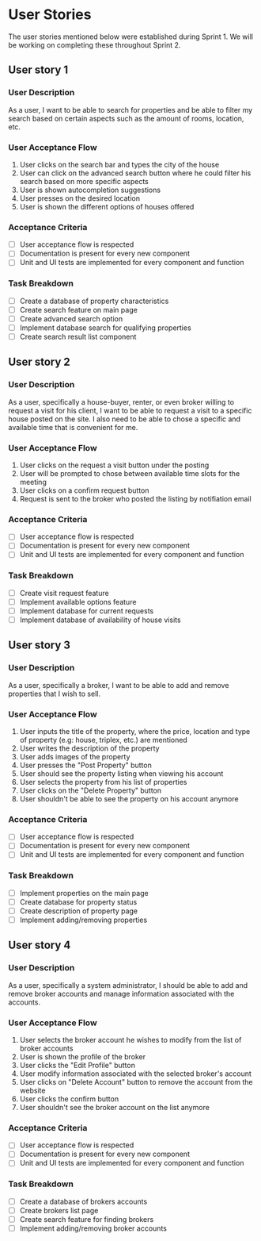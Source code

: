 # User Stories

The user stories mentioned below were established during Sprint 1. We will be working on completing these throughout Sprint 2.

<!-- Search for properties: -->

## User story 1

### User Description

As a user, I want to be able to search for properties and be able to filter my search based on certain aspects such as the amount of rooms, location, etc.

### User Acceptance Flow

1. User clicks on the search bar and types the city of the house
2. User can click on the advanced search button where he could filter his search based on more specific aspects
3. User is shown autocompletion suggestions
4. User presses on the desired location
5. User is shown the different options of houses offered

### Acceptance Criteria

- [ ] User acceptance flow is respected
- [ ] Documentation is present for every new component
- [ ] Unit and UI tests are implemented for every component and function

### Task Breakdown

- [ ] Create a database of property characteristics
- [ ] Create search feature on main page
- [ ] Create advanced search option
- [ ] Implement database search for qualifying properties
- [ ] Create search result list component

<!-- Requests visits for properties: -->

## User story 2

### User Description

As a user, specifically a house-buyer, renter, or even broker willing to request a visit for his client, I want to be able to request a visit to a specific house posted on the site. I also need to be able to chose a specific and available time that is convenient for me.

### User Acceptance Flow

1. User clicks on the request a visit button under the posting
2. User will be prompted to chose between available time slots for the meeting
3. User clicks on a confirm request button
4. Request is sent to the broker who posted the listing by notifiation email

### Acceptance Criteria

- [ ] User acceptance flow is respected
- [ ] Documentation is present for every new component
- [ ] Unit and UI tests are implemented for every component and function

### Task Breakdown

- [ ] Create visit request feature
- [ ] Implement available options feature
- [ ] Implement database for current requests
- [ ] Implement database of availability of house visits

<!-- CRUD operations on properties: -->

## User story 3

### User Description

As a user, specifically a broker, I want to be able to add and remove properties that I wish to sell.

### User Acceptance Flow

1. User inputs the title of the property, where the price, location and type of property (e.g: house, triplex, etc.) are mentioned
2. User writes the description of the property
3. User adds images of the property
4. User presses the "Post Property" button
5. User should see the property listing when viewing his account
6. User selects the property from his list of properties
7. User clicks on the "Delete Property" button
8. User shouldn't be able to see the property on his account anymore

### Acceptance Criteria

- [ ] User acceptance flow is respected
- [ ] Documentation is present for every new component
- [ ] Unit and UI tests are implemented for every component and function

### Task Breakdown

- [ ] Implement properties on the main page
- [ ] Create database for property status
- [ ] Create description of property page
- [ ] Implement adding/removing properties

<!-- CRUD operations on brokers -->

## User story 4

### User Description

As a user, specifically a system administrator, I should be able to add and remove broker accounts and manage information associated with the accounts.

### User Acceptance Flow

1. User selects the broker account he wishes to modify from the list of broker accounts
2. User is shown the profile of the broker
3. User clicks the "Edit Profile" button
4. User modify information associated with the selected broker's account
5. User clicks on "Delete Account" button to remove the account from the website
6. User clicks the confirm button
7. User shouldn't see the broker account on the list anymore

### Acceptance Criteria

- [ ] User acceptance flow is respected
- [ ] Documentation is present for every new component
- [ ] Unit and UI tests are implemented for every component and function

### Task Breakdown

- [ ] Create a database of brokers accounts
- [ ] Create brokers list page
- [ ] Create search feature for finding brokers
- [ ] Implement adding/removing broker accounts
